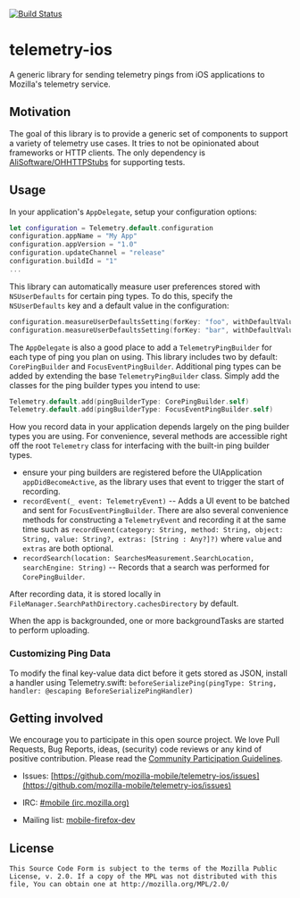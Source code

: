 [![Build Status](https://travis-ci.org/mozilla-mobile/telemetry-ios.svg?branch=master)](https://travis-ci.org/mozilla-mobile/telemetry-ios)

telemetry-ios
=============

A generic library for sending telemetry pings from iOS applications to Mozilla's telemetry service.

## Motivation

The goal of this library is to provide a generic set of components to support a variety of telemetry use cases. It tries to not be opinionated about frameworks or HTTP clients. The only dependency is [AliSoftware/OHHTTPStubs](https://github.com/AliSoftware/OHHTTPStubs) for supporting tests.

## Usage

In your application's `AppDelegate`, setup your configuration options:

```swift
let configuration = Telemetry.default.configuration
configuration.appName = "My App"
configuration.appVersion = "1.0"
configuration.updateChannel = "release"
configuration.buildId = "1"
...
```

This library can automatically measure user preferences stored with `NSUserDefaults` for certain ping types. To do this, specify the `NSUserDefaults` key and a default value in the configuration:

```swift
configuration.measureUserDefaultsSetting(forKey: "foo", withDefaultValue: true)
configuration.measureUserDefaultsSetting(forKey: "bar", withDefaultValue: false)
```

The `AppDelegate` is also a good place to add a `TelemetryPingBuilder` for each type of ping you plan on using. This library includes two by default: `CorePingBuilder` and `FocusEventPingBuilder`. Additional ping types can be added by extending the base `TelemetryPingBuilder` class. Simply add the classes for the ping builder types you intend to use:

```swift
Telemetry.default.add(pingBuilderType: CorePingBuilder.self)
Telemetry.default.add(pingBuilderType: FocusEventPingBuilder.self)
```

How you record data in your application depends largely on the ping builder types you are using. For convenience, several methods are accessible right off the root `Telemetry` class for interfacing with the built-in ping builder types.

* ensure your ping builders are registered before the UIApplication `appDidBecomeActive`, as the library uses that event to trigger the start of recording.
* `recordEvent(_ event: TelemetryEvent)` -- Adds a UI event to be batched and sent for `FocusEventPingBuilder`. There are also several convenience methods for constructing a `TelemetryEvent` and recording it at the same time such as `recordEvent(category: String, method: String, object: String, value: String?, extras: [String : Any?]?)` where `value` and `extras` are both optional.
* `recordSearch(location: SearchesMeasurement.SearchLocation, searchEngine: String)` -- Records that a search was performed for `CorePingBuilder`.

After recording data, it is stored locally in `FileManager.SearchPathDirectory.cachesDirectory` by default. 

When the app is backgrounded, one or more backgroundTasks are started to perform uploading.

### Customizing Ping Data

To modify the final key-value data dict before it gets stored as JSON, install a handler using Telemetry.swift:
`beforeSerializePing(pingType: String, handler: @escaping BeforeSerializePingHandler)`

## Getting involved

We encourage you to participate in this open source project. We love Pull Requests, Bug Reports, ideas, (security) code reviews or any kind of positive contribution. Please read the [Community Participation Guidelines](https://www.mozilla.org/en-US/about/governance/policies/participation/).

* Issues: [https://github.com/mozilla-mobile/telemetry-ios/issues](https://github.com/mozilla-mobile/telemetry-ios/issues)

* IRC: [#mobile (irc.mozilla.org)](https://wiki.mozilla.org/IRC)

* Mailing list: [mobile-firefox-dev](https://mail.mozilla.org/listinfo/mobile-firefox-dev)

## License

    This Source Code Form is subject to the terms of the Mozilla Public
    License, v. 2.0. If a copy of the MPL was not distributed with this
    file, You can obtain one at http://mozilla.org/MPL/2.0/
